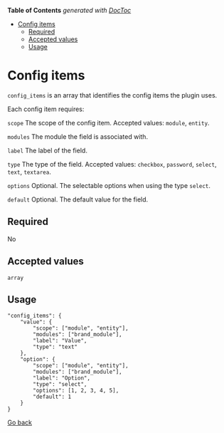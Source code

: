<!-- START doctoc generated TOC please keep comment here to allow auto update -->
<!-- DON'T EDIT THIS SECTION, INSTEAD RE-RUN doctoc TO UPDATE -->
**Table of Contents**  *generated with [DocToc](https://github.com/thlorenz/doctoc)*

- [Config items](#config-items)
  - [Required](#required)
  - [Accepted values](#accepted-values)
  - [Usage](#usage)

<!-- END doctoc generated TOC please keep comment here to allow auto update -->

# Config items

`config_items` is an array that identifies the config items the plugin uses.

Each config item requires:

`scope` The scope of the config item. Accepted values: `module`, `entity`.

`modules` The module the field is associated with.

`label` The label of the field.

`type` The type of the field. Accepted values: `checkbox`, `password`, `select`, `text`, `textarea`.

`options` Optional. The selectable options when using the type `select`.

`default` Optional. The default value for the field.

## Required
No

## Accepted values
`array`

## Usage
```
"config_items": {
	"value": {
		"scope": ["module", "entity"],
		"modules": ["brand_module"],
		"label": "Value",
		"type": "text"
	},
	"option": {
		"scope": ["module", "entity"],
		"modules": ["brand_module"],
		"label": "Option",
		"type": "select",
		"options": [1, 2, 3, 4, 5],
		"default": 1
	}
}
```

[Go back](MANIFEST.md)
